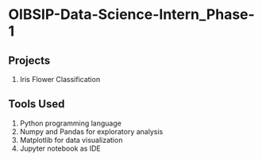 # OIBSIP-Data-Science-Intern_Phase-1

## Projects
  1. Iris Flower Classification

## Tools Used
  1. Python programming language
  2. Numpy and Pandas for exploratory analysis
  3. Matplotlib for data visualization
  4. Jupyter notebook as IDE
